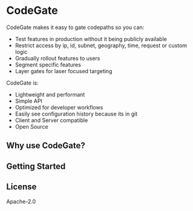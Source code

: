 # CodeGate

CodeGate makes it easy to gate codepaths so you can:
* Test features in production without it being publicly available 
* Restrict access by ip, id, subnet, geography, time, request or custom logic
* Gradually rollout features to users
* Segment specific features
* Layer gates for laser focused targeting

CodeGate is:
* Lightweight and performant
* Simple API
* Optimized for developer workflows
* Easily see configuration history because its in git
* Client and Server compatible
* Open Source

## Why use CodeGate?

## Getting Started

## License
Apache-2.0

